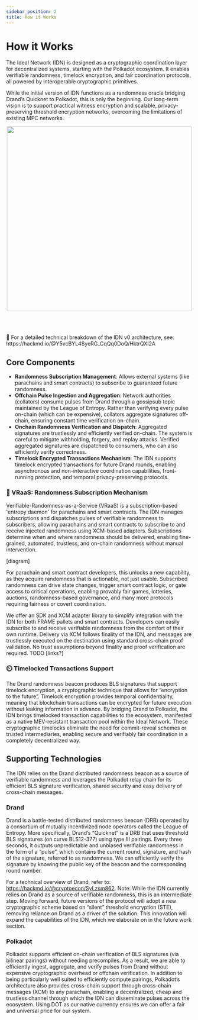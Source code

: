 ```yaml
---
sidebar_position: 2
title: How it Works
---
```


# How it Works

The Ideal Network (IDN) is designed as a cryptographic coordination layer for decentralized systems, starting with the Polkadot ecosystem. It enables verifiable randomness, timelock encryption, and fair coordination protocols, all powered by interoperable cryptographic primitives.

While the initial version of IDN functions as a randomness oracle bridging Drand’s Quicknet to Polkadot, this is only the beginning. Our long-term vision is to support practical witness encryption and scalable, privacy-preserving threshold encryption networks, overcoming the limitations of existing MPC networks.

<p align="center">
  <img src="/img/overview.png" width="500"/>
</p>

<br></br>

<div style={{
  border: '1px solid #ccc',
  padding: '10px',
  borderRadius: '4px'
}}>
    <span>
        <span style={{fontSize: '25px'}}>📄</span> For a detailed technical breakdown of the IDN v0 architecture, see:
    https://hackmd.io/@Y5vcBYL4SyeRG_CqQq0DoQ/HktrQXI2A
    </span>
</div>

## Core Components

- **Randomness Subscription Management**: Allows external systems (like parachains and smart contracts) to subscribe to guaranteed future randomness.
- **Offchain Pulse Ingestion and Aggregation**: Network authorities (collators) consume pulses from Drand through a gossipsub topic maintained by the League of Entropy. Rather than verifying every pulse on-chain (which can be expensive), collators aggregate signatures off-chain, ensuring constant time verification on-chain.
- **Onchain Randomness Verification and Dispatch**: Aggregated signatures are trustlessly and efficiently verified on-chain. The system is careful to mitigate withholding, forgery, and replay attacks. Verified aggregated signatures are dispatched to consumers, who can also efficiently verify correctness.
- **Timelock Encrypted Transactions Mechanism**: The IDN supports timelock encrypted transactions for future Drand rounds, enabling asynchronous and non-interactive coordination capabilities, front-running protection, and temporal privacy-preserving protocols.


### 🎲 VRaaS: Randomness Subscription Mechanism

Verifiable-Randomness-as-a-Service (VRaaS) is a subscription-based 'entropy daemon' for parachains and smart contracts. The IDN manages subscriptions and dispatches pulses of verifiable randomness to subscribers, allowing parachains and smart contracts to subscribe to and receive injected randomness using XCM-based adapters. Subscriptions determine when and where randomness should be delivered, enabling fine-grained, automated, trustless, and on-chain randomness without manual intervention.

[diagram]

For parachain and smart contract developers, this unlocks a new capability, as they acquire randomness that is actionable, not just usable. Subscribed randomness can drive state changes, trigger smart contract logic, or gate access to critical operations, enabling provably fair games, lotteries, auctions, randomness-based governance, and many more protocols requiring fairness or covert coordination.

We offer an SDK and XCM adapter library to simplify integration with the IDN for both FRAME pallets and smart contracts. Developers can easily subscribe to and receive verifiable randomness from the comfort of their own runtime. Delivery via XCM follows finality of the IDN, and messages are trustlessly executed on the destination using standard cross-chain proof validation. No trust assumptions beyond finality and proof verification are required. 
TODO [links?]

### ⏲️ Timelocked Transactions Support
The Drand randomness beacon produces BLS signatures that support timelock encryption, a cryptographic technique that allows for “encryption to the future”. Timelock encryption provides temporal confidentiality, meaning that blockchain transactions can be encrypted for future execution without leaking information in advance. By bridging Drand to Polkadot, the IDN  brings timelocked transaction capabilities to the ecosystem, manifested as a native MEV-resistant transaction pool within the Ideal Network. These cryptographic timelocks eliminate the need for commit-reveal schemes or trusted intermediaries, enabling secure and verifiably fair coordination in a completely decentralized way. 


## Supporting Technologies 

The IDN relies on the Drand distributed randomness beacon as a source of verifiable randomness and leverages the Polkadot relay chain for its efficient BLS signature verification, shared security and easy delivery of cross-chain messages.

### Drand 
Drand is a battle-tested distributed randomness beacon (DRB) operated by a consortium of mutually incentivized node operators called the League of Entropy. More specifically, Drand’s “Quicknet” is a DRB that uses threshold BLS signatures (on curve BLS12-377) using type III pairings. Every three seconds, it outputs unpredictable and unbiased verifiable randomness in the form  of a “pulse”, which contains the current round, signature, and hash of the signature, referred to as randomness. We can efficiently verify the signature by knowing the public key of the beacon and the corresponding round number. 

For a technical overview of Drand, refer to: https://hackmd.io/@cryptoecon/SyLzsm862.
Note: While the IDN currently relies on Drand as a source of verifiable randomness,  this is an intermediate step. Moving forward, future versions of the protocol will adopt a new cryptographic scheme based on “silent” threshold encryption (STE), removing reliance on Drand as a driver of the solution. This innovation will expand the capabilities of the IDN, which we elaborate on in the future work section.

### Polkadot
Polkadot supports efficient on-chain verification of BLS signatures (via bilinear pairings) without needing precompiles. As a result, we are able to efficiently ingest, aggregate, and verify pulses from Drand without expensive cryptographic overhead or offchain verification. In addition to being particularly well suited to efficiently compute pairings, Polkadot’s architecture also provides cross-chain support through cross-chain messages (XCM) to any parachain, enabling a decentralized, cheap and trustless channel through which the IDN can disseminate pulses across the ecosystem. Using DOT as our native currency ensures we can offer a fair and universal price for our system.
